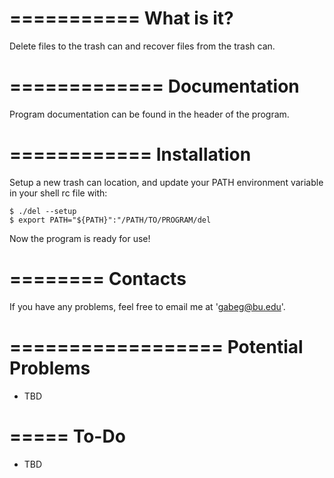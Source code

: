 ===========
What is it?
===========

Delete files to the trash can and recover files from the trash can.



=============
Documentation
=============

Program documentation can be found in the header of the program.



============
Installation
============

Setup a new trash can location, and update your PATH environment variable in your 
shell rc file with:
    
    $ ./del --setup
    $ export PATH="${PATH}":"/PATH/TO/PROGRAM/del

Now the program is ready for use!



========
Contacts
========

If you have any problems, feel free to email me at 'gabeg@bu.edu'.



==================
Potential Problems
==================

- TBD



=====
To-Do
=====

- TBD
